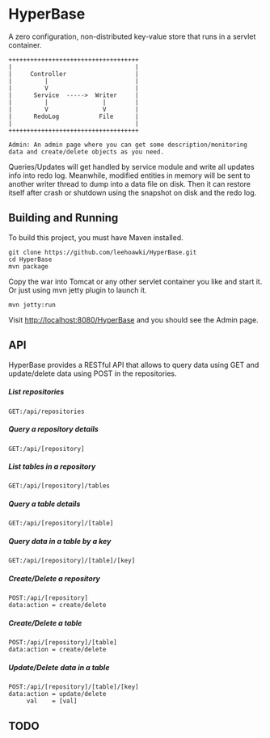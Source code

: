 # HyperBase
A zero configuration, non-distributed key-value store that runs in a servlet container.

    ++++++++++++++++++++++++++++++++++++
    |                                  |
    |     Controller                   |
    |         |                        |
    |         V                        |
    |      Service  ----->  Writer     |
    |         |               |        |
    |         V               V        |
    |      RedoLog           File      |
    |                                  |
    ++++++++++++++++++++++++++++++++++++
    
    Admin: An admin page where you can get some description/monitoring data and create/delete objects as you need.

Queries/Updates will get handled by service module and write all updates info into redo log. Meanwhile, modified entities in memory will be sent to another writer thread to dump into a data file on disk. Then it can restore itself after crash or shutdown using the snapshot on disk and the redo log.

## Building and Running

To build this project, you must have Maven installed.

    git clone https://github.com/leehoawki/HyperBase.git
    cd HyperBase
    mvn package 

Copy the war into Tomcat or any other servlet container you like and start it. Or just using mvn jetty plugin to launch it.

    mvn jetty:run

Visit [http://localhost:8080/HyperBase](http://localhost:8080/HyperBase) and you should see the Admin page. 

## API

HyperBase provides a RESTful API that allows to query data using GET and update/delete data using POST in the repositories. 

##### List repositories
    GET:/api/repositories

##### Query a repository details
    GET:/api/[repository]

##### List tables in a repository
    GET:/api/[repository]/tables

##### Query a table details
    GET:/api/[repository]/[table]

##### Query data in a table by a key
    GET:/api/[repository]/[table]/[key]

##### Create/Delete a repository
    POST:/api/[repository]
    data:action = create/delete

##### Create/Delete a table
    POST:/api/[repository]/[table]
    data:action = create/delete

##### Update/Delete data in a table
    POST:/api/[repository]/[table]/[key]
    data:action = update/delete
         val    = [val]



## TODO





